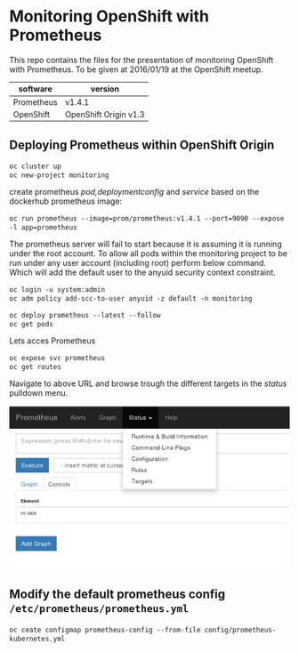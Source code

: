 # Monitoring OpenShift with Prometheus

This repo contains the files for the presentation of monitoring OpenShift with Prometheus.
To be given at 2016/01/19 at the OpenShift meetup.

| software        | version                  |
|-----------------|--------------------------|
|Prometheus       | v1.4.1                   |
|OpenShift        | OpenShift Origin v1.3    |


## Deploying Prometheus within OpenShift Origin

```code
oc cluster up
oc new-project monitoring
```

create prometheus *pod,deploymentconfig* and *service* based on the dockerhub prometheus image:

```code
oc run prometheus --image=prom/prometheus:v1.4.1 --port=9090 --expose -l app=prometheus
```

The prometheus server will fail to start because it is assuming it is running under the root account.
To allow all pods within the monitoring project to be run under any user account (including root) perform below command.
Which will add the default user to the anyuid security context constraint.

```code
oc login -u system:admin
oc adm policy add-scc-to-user anyuid -z default -n monitoring
```
```code
oc deploy prometheus --latest --follow
oc get pods
``` 

Lets acces Prometheus

```code
oc expose svc prometheus
oc get routes
```
Navigate to above URL and browse trough the different targets in the *status* pulldown menu.

![Prometheus Screenshot](/images/prometheus-screenshot-1.png)

## Modify the default prometheus config `/etc/prometheus/prometheus.yml`

```code
oc ceate configmap prometheus-config --from-file config/prometheus-kubernetes.yml
```
